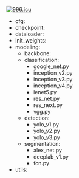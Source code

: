 
[![996.icu](https://img.shields.io/badge/link-996.icu-red.svg)](https://996.icu)

- cfg:
- checkpoint:
- dataloader:
- init_weights:
- modeling:
    + backbone:
    + classification:
        * google_net.py
        * inception_v2.py
        * inception_v3.py
        * inception_v4.py
        * lenet5.py
        * res_net.py
        * res_next.py
        * vgg.py
    + detection:
        * yolo_v1.py
        * yolo_v2.py
        * yolo_v3.py
    + segmentation:
        * alex_net.py
        * deeplab_v1.py
        * fcn.py
- utils:


